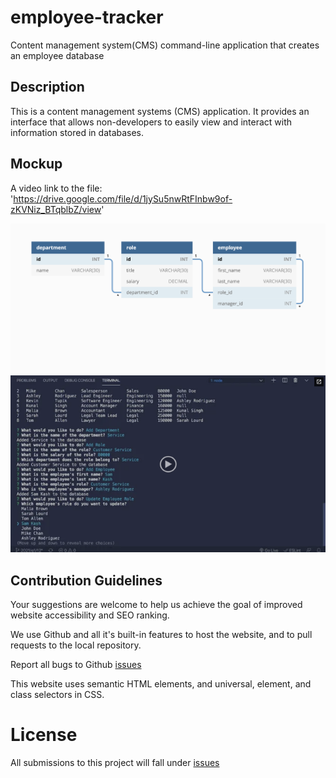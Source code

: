 # employee-tracker
Content management system(CMS) command-line application that creates an employee database

## Description
This is a content management systems (CMS) application. It provides an interface that allows 
non-developers to easily view and interact with information stored in databases. 

## Mockup
A video link to the file: 'https://drive.google.com/file/d/1jySu5nwRtFInbw9of-zKVNiz_BTqblbZ/view'

<img src="./Assets/sql-demo-01.png" alt="webpage with a layout of the table structure in the employee database">
<img src="./Assets/sql-video-thumbnail.png" alt="video of the CMS employee tracker database">

## Contribution Guidelines
Your suggestions are welcome to help us achieve the goal of improved website accessibility and SEO ranking. 

We use Github and all it's built-in features to host the website, and to pull requests to the local repository.

Report all bugs to Github <a href="https://github.com/issues" target="_blank">issues</a> 

This website uses semantic HTML elements, and universal, element, and class selectors in CSS.

# License
All submissions to this project will fall under <a href="https://choosealicense.com/licenses/mit/" target="_blank">issues</a>
